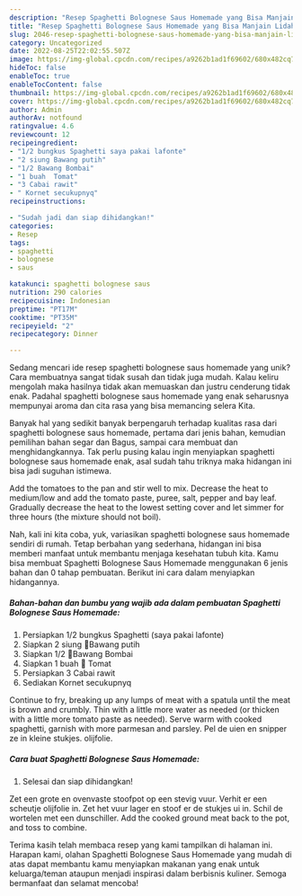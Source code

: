 ```yaml
---
description: "Resep Spaghetti Bolognese Saus Homemade yang Bisa Manjain Lidah"
title: "Resep Spaghetti Bolognese Saus Homemade yang Bisa Manjain Lidah"
slug: 2046-resep-spaghetti-bolognese-saus-homemade-yang-bisa-manjain-lidah
category: Uncategorized
date: 2022-08-25T22:02:55.507Z
image: https://img-global.cpcdn.com/recipes/a9262b1ad1f69602/680x482cq70/spaghetti-bolognese-saus-homemade-foto-resep-utama.jpg
hideToc: false
enableToc: true
enableTocContent: false
thumbnail: https://img-global.cpcdn.com/recipes/a9262b1ad1f69602/680x482cq70/spaghetti-bolognese-saus-homemade-foto-resep-utama.jpg
cover: https://img-global.cpcdn.com/recipes/a9262b1ad1f69602/680x482cq70/spaghetti-bolognese-saus-homemade-foto-resep-utama.jpg
author: Admin
authorAv: notfound
ratingvalue: 4.6
reviewcount: 12
recipeingredient:
- "1/2 bungkus Spaghetti saya pakai lafonte"
- "2 siung Bawang putih"
- "1/2 Bawang Bombai"
- "1 buah  Tomat"
- "3 Cabai rawit"
- " Kornet secukupnyq"
recipeinstructions:

- "Sudah jadi dan siap dihidangkan!"
categories:
- Resep
tags:
- spaghetti
- bolognese
- saus

katakunci: spaghetti bolognese saus 
nutrition: 290 calories
recipecuisine: Indonesian
preptime: "PT17M"
cooktime: "PT35M"
recipeyield: "2"
recipecategory: Dinner

---
```





Sedang mencari ide resep spaghetti bolognese saus homemade yang unik? Cara membuatnya sangat tidak susah dan tidak juga mudah. Kalau keliru mengolah maka hasilnya tidak akan memuaskan dan justru cenderung tidak enak. Padahal spaghetti bolognese saus homemade yang enak seharusnya mempunyai aroma dan cita rasa yang bisa memancing selera Kita.





Banyak hal yang sedikit banyak berpengaruh terhadap kualitas rasa dari spaghetti bolognese saus homemade, pertama dari jenis bahan, kemudian pemilihan bahan segar dan Bagus, sampai cara membuat dan menghidangkannya. Tak perlu pusing kalau ingin menyiapkan spaghetti bolognese saus homemade enak,      asal sudah tahu triknya maka hidangan ini bisa jadi suguhan istimewa.














Add the tomatoes to the pan and stir well to mix. Decrease the heat to medium/low and add the tomato paste, puree, salt, pepper and bay leaf. Gradually decrease the heat to the lowest setting cover and let simmer for three hours (the mixture should not boil).






Nah, kali ini kita coba, yuk, variasikan spaghetti bolognese saus homemade sendiri di rumah. Tetap berbahan yang sederhana, hidangan ini bisa memberi manfaat untuk membantu menjaga kesehatan tubuh kita. Kamu bisa membuat Spaghetti Bolognese Saus Homemade menggunakan 6 jenis bahan dan 0 tahap pembuatan. Berikut ini cara dalam menyiapkan hidangannya.

<!--inarticleads1-->

##### Bahan-bahan dan bumbu yang wajib ada dalam pembuatan Spaghetti Bolognese Saus Homemade:

1. Persiapkan 1/2 bungkus Spaghetti (saya pakai lafonte)
1. Siapkan 2 siung 🧄Bawang putih
1. Siapkan 1/2 🧅Bawang Bombai
1. Siapkan 1 buah 🍅 Tomat
1. Persiapkan 3 Cabai rawit
1. Sediakan  Kornet secukupnyq


Continue to fry, breaking up any lumps of meat with a spatula until the meat is brown and crumbly. Thin with a little more water as needed (or thicken with a little more tomato paste as needed). Serve warm with cooked spaghetti, garnish with more parmesan and parsley. Pel de uien en snipper ze in kleine stukjes. olijfolie. 

<!--inarticleads2-->

##### Cara buat Spaghetti Bolognese Saus Homemade:


1. Selesai dan siap dihidangkan!

Zet een grote en ovenvaste stoofpot op een stevig vuur. Verhit er een scheutje olijfolie in. Zet het vuur lager en stoof er de stukjes ui in. Schil de wortelen met een dunschiller. Add the cooked ground meat back to the pot, and toss to combine. 

Terima kasih telah membaca resep yang kami tampilkan di halaman ini. Harapan kami, olahan Spaghetti Bolognese Saus Homemade yang mudah di atas dapat membantu kamu menyiapkan makanan yang enak untuk keluarga/teman ataupun menjadi inspirasi dalam berbisnis kuliner. Semoga bermanfaat dan selamat mencoba!
